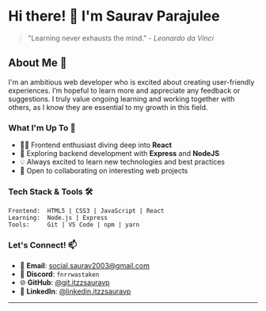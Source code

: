 # Hi there! 👋 I'm Saurav Parajulee

> "Learning never exhausts the mind." - *Leonardo da Vinci*

## About Me 💫
I'm an ambitious web developer who is excited about creating user-friendly experiences. I’m hopeful to learn more and appreciate any feedback or suggestions. I truly value ongoing learning and working together with others, as I know they are essential to my growth in this field.

### What I'm Up To 🚀
- 👨‍💻 Frontend enthusiast diving deep into **React**
- 🌱 Exploring backend development with **Express** and **NodeJS**
- 💡 Always excited to learn new technologies and best practices
- 🤝 Open to collaborating on interesting web projects

### Tech Stack & Tools 🛠
```
Frontend:  HTML5 | CSS3 | JavaScript | React
Learning:  Node.js | Express
Tools:     Git | VS Code | npm | yarn
```

### Let's Connect! 📫
- 📧 **Email**: [social.saurav2003@gmail.com](mailto:social.saurav2003@gmail.com)
- 💬 **Discord**: `fnrrwastaken`
- 🌐 **GitHub**: [@git.itzzsauravp](https://github.com/itzzsauravp)
- 🔗 **LinkedIn**: [@linkedin.itzzsauravp](https://www.linkedin.com/in/itzzsauravp/)


---

